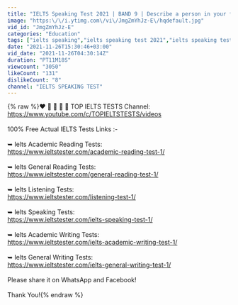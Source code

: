 ```yaml
---
title: "IELTS Speaking Test 2021 | BAND 9 | Describe a person in your family who you admire?"
image: "https:\/\/i.ytimg.com\/vi\/JmgZmYhJz-E\/hqdefault.jpg"
vid_id: "JmgZmYhJz-E"
categories: "Education"
tags: ["ielts speaking","ielts speaking test 2021","ielts speaking test part 2"]
date: "2021-11-26T15:30:46+03:00"
vid_date: "2021-11-26T04:30:14Z"
duration: "PT11M18S"
viewcount: "3050"
likeCount: "131"
dislikeCount: "8"
channel: "IELTS SPEAKING TEST"
---
```

{% raw %}❤️ 💛 💙 💜 💚 TOP IELTS TESTS Channel:<br /><a rel="nofollow" target="blank" href="https://www.youtube.com/c/TOPIELTSTESTS/videos">https://www.youtube.com/c/TOPIELTSTESTS/videos</a><br /><br />100% Free Actual IELTS Tests Links :-<br /><br />➥ Ielts Academic Reading Tests: <br /><a rel="nofollow" target="blank" href="https://www.ieltstester.com/academic-reading-test-1/">https://www.ieltstester.com/academic-reading-test-1/</a><br /><br />➥ Ielts General Reading Tests:<br /><a rel="nofollow" target="blank" href="https://www.ieltstester.com/general-reading-test-1/">https://www.ieltstester.com/general-reading-test-1/</a><br /><br />➥ Ielts Listening Tests:<br /><a rel="nofollow" target="blank" href="https://www.ieltstester.com/listening-test-1/">https://www.ieltstester.com/listening-test-1/</a><br /><br />➥ Ielts Speaking Tests:<br /><a rel="nofollow" target="blank" href="https://www.ieltstester.com/ielts-speaking-test-1/">https://www.ieltstester.com/ielts-speaking-test-1/</a><br /><br />➥ Ielts Academic Writing Tests:<br /><a rel="nofollow" target="blank" href="https://www.ieltstester.com/ielts-academic-writing-test-1/">https://www.ieltstester.com/ielts-academic-writing-test-1/</a><br /><br />➥ Ielts General Writing Tests:<br /><a rel="nofollow" target="blank" href="https://www.ieltstester.com/ielts-general-writing-test-1/">https://www.ieltstester.com/ielts-general-writing-test-1/</a><br /><br />Please share it on WhatsApp and Facebook!<br /><br />Thank You!{% endraw %}

